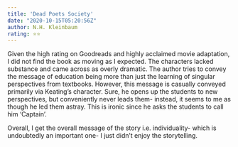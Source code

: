 ```yaml
---
title: 'Dead Poets Society'
date: "2020-10-15T05:20:56Z"
author: N.H. Kleinbaum
rating: ⭐⭐
---
```


<style>

</style>

Given the high rating on Goodreads and highly acclaimed movie adaptation, I did not find the book as moving as I expected. The characters lacked substance and came across as overly dramatic. The author tries to convey the message of education being more than just the learning of singular perspectives from textbooks. However, this message is casually conveyed primarily via Keating’s character. Sure, he opens up the students to new perspectives, but conveniently never leads them- instead, it seems to me as though he led them astray. This is ironic since he asks the students to call him ‘Captain’.

Overall, I get the overall message of the story i.e. individuality- which is undoubtedly an important one- I just didn’t enjoy the storytelling.
